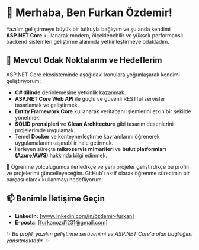 # 👋 Merhaba, Ben Furkan Özdemir!

Yazılım geliştirmeye büyük bir tutkuyla bağlıyım ve şu anda kendimi **ASP.NET Core** kullanarak modern, ölçeklenebilir ve yüksek performanslı backend sistemleri geliştirme alanında yetkinleştirmeye odakladım.

## 🌱 Mevcut Odak Noktalarım ve Hedeflerim

ASP.NET Core ekosisteminde aşağıdaki konulara yoğunlaşarak kendimi geliştiriyorum:

- **C# dilinde** derinlemesine yetkinlik kazanmak.
- **ASP.NET Core Web API** ile güçlü ve güvenli RESTful servisler tasarlamak ve geliştirmek.
- **Entity Framework Core** kullanarak veritabanı işlemlerini etkin bir şekilde yönetmek.
- **SOLID prensipleri** ve **Clean Architecture** gibi tasarım desenlerini projelerimde uygulamak.
- Temel **Docker** ve konteynerleştirme kavramlarını öğrenerek uygulamalarımı taşınabilir hale getirmek.
- İlerleyen süreçte **mikroservis mimarileri** ve **bulut platformları (Azure/AWS)** hakkında bilgi edinmek.

🚀 Öğrenme yolculuğumda ilerledikçe ve yeni projeler geliştirdikçe bu profili ve projelerimi güncelleyeceğim. GitHub'ı aktif olarak öğrenme sürecimin bir parçası olarak kullanmayı hedefliyorum.

## 📫 Benimle İletişime Geçin

- **LinkedIn:** [www.linkedin.com/in/özdemir-furkan]
- **E-posta:** [furkanozd1231@gmail.com]

✨ *Bu profil, yazılım geliştirme serüvenimi ve ASP.NET Core'a olan bağlılığımı yansıtmaktadır.* ✨
